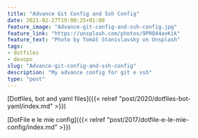 ```yaml
---
title: "Advance Git Config and Ssh Config"
date: 2021-02-27T19:00:25+01:00
feature_image: "Advance-git-config-and-ssh-config.jpg"
feature_link: "https://unsplash.com/photos/9PRQ44avKik"
feature_text: "Photo by Tomáš Stanislavský on Unsplash"
tags: 
- dotfiles
- devops
slug: "Advance-git-config-and-ssh-config"
description: "My advance config for git e ssh"
type: "post"
---
```


[Dotfiles, bot and yaml files]({{< relref "post/2020/dotfiles-bot-yaml/index.md" >}})

[DotFile e le mie config]({{< relref "post/2017/dotfile-e-le-mie-config/index.md" >}})
